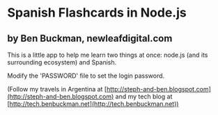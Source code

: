 # Spanish Flashcards in Node.js
## by Ben Buckman, newleafdigital.com

This is a little app to help me learn two things at once: node.js (and its surrounding ecosystem) and Spanish.

Modify the 'PASSWORD' file to set the login password.


(Follow my travels in Argentina at [http://steph-and-ben.blogspot.com](http://steph-and-ben.blogspot.com)
and my tech blog at [http://tech.benbuckman.net](http://tech.benbuckman.net))